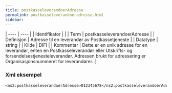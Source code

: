 ```yaml
---
title: postkasseleverandoerAdresse
permalink: postkasseleverandoeradresse.html
sidebar:
---
```


| ---- | ---- |
| Identifikator |  |
| Term | postkasseleverandoerAdresse |
| Definisjon | Adresse til en leverandør av Postkassetjeneste |
| Datatype | string |
| Kilde | DIFI |
| Kommentar | Dette er en unik adresse for en leverandør, enten en Postkasseleverandør eller Utskrifts- og forsendelsestjenesteleverandør. Adressen brukt for adressering er Organisasjonsnummeret for leverandører. | 

### Xml eksempel

```
<ns2:postkasseleverandoerAdresse>012345678</ns2:postkasseleverandoerAdresse>
```


